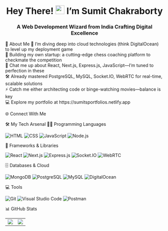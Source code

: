 <h1 align="center">Hey There! <img src="https://media.giphy.com/media/hvRJCLFzcasrR4ia7z/giphy.gif" width="28"> I’m Sumit Chakraborty</h1> <h3 align="center">A Web Development Wizard from India Crafting Digital Excellence</h3>
💫 About Me
🔭 I’m diving deep into cloud technologies (think DigitalOcean) to level up my deployment game<br>
🌟 Building my own startup: a cutting-edge chess coaching platform to checkmate the competition<br>
💬 Chat me up about React, Next.js, Express.js, JavaScript—I’m tuned to perfection in these<br>
🛠️ Already mastered PostgreSQL, MySQL, Socket.IO, WebRTC for real-time, scalable solutions<br>
⚡ Catch me either architecting code or binge-watching movies—balance is key<br>
💻 Explore my portfolio at https://sumitsportfolios.netlify.app

🌐 Connect With Me





🛠️ My Tech Arsenal
👨‍💻 Programming Languages
<p> <img alt="HTML" src="https://img.shields.io/badge/HTML-E34F26.svg?logo=html5&logoColor=white"> <img alt="CSS" src="https://img.shields.io/badge/CSS-1572B6.svg?logo=css3&logoColor=white"> <img alt="JavaScript" src="https://img.shields.io/badge/JavaScript-F7DF1E.svg?logo=javascript&logoColor=black"> <img alt="Node.js" src="https://img.shields.io/badge/Node.js-43853D.svg?logo=node.js&logoColor=white"> </p>
🧰 Frameworks & Libraries
<p> <img alt="React" src="https://img.shields.io/badge/React-%2320232a.svg?style=flat-square&logo=react&logoColor=%2361DAFB"> <img alt="Next.js" src="https://img.shields.io/badge/Next.js-000000.svg?style=flat-square&logo=next.js&logoColor=white"> <img alt="Express.js" src="https://img.shields.io/badge/Express.js-%23404d59.svg?style=flat-square&logo=express&logoColor=white"> <img alt="Socket.IO" src="https://img.shields.io/badge/Socket.IO-010101.svg?style=flat-square&logo=socket.io&logoColor=white"> <img alt="WebRTC" src="https://img.shields.io/badge/WebRTC-333333.svg?style=flat-square&logo=webrtc&logoColor=white"> </p>
🗄️ Databases & Cloud
<p> <img alt="MongoDB" src="https://img.shields.io/badge/MongoDB-4ea94b.svg?logo=mongodb&logoColor=white"> <img alt="PostgreSQL" src="https://img.shields.io/badge/PostgreSQL-316192.svg?logo=postgresql&logoColor=white"> <img alt="MySQL" src="https://img.shields.io/badge/MySQL-00f.svg?logo=mysql&logoColor=white"> <img alt="DigitalOcean" src="https://img.shields.io/badge/DigitalOcean-0080FF.svg?logo=digitalocean&logoColor=white"> </p>
💻 Tools
<p> <img alt="Git" src="https://img.shields.io/badge/Git-F05033.svg?logo=git&logoColor=white"> <img alt="Visual Studio Code" src="https://img.shields.io/badge/VS%20Code-0078d7.svg?logo=visual-studio-code&logoColor=white"> <img alt="Postman" src="https://img.shields.io/badge/Postman-FF6C37.svg?logo=postman&logoColor=white"> </p>
📊 GitHub Stats
<table> <tr> <td> <img src="https://github-readme-stats.vercel.app/api?username=EmptyNode&include_all_commits=true&count_private=true&show_icons=true&line_height=20&theme=aura"/> </td> <td> <img src="https://github-readme-stats.vercel.app/api/top-langs?username=EmptyNode&show_icons=true&locale=en&layout=compact&theme=aura"/> </td> </tr> </table> 
